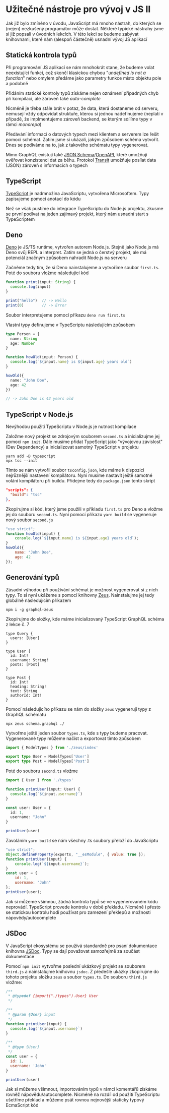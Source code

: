 # Užitečné nástroje pro vývoj v JS II

Jak již bylo zmíněno v úvodu, JavaScript má mnoho nástrah, do kterých se (nejen) nezkušený programátor může dostat. Některé typické nástrahy jsme si již popsali v úvodních lekcích. V této lekci se budeme zabývat knihovnami, které nám (alespoň částečně) usnadní vývoj JS aplikací

## Statická kontrola typů 

Při programování JS aplikací se nám mnohokrát stane, že budeme volat neexistující funkci, což skončí klasickou chybou "*undefined is not a function*" nebo omylem předáme jako parametry funkce místo objektu pole a podobně

Přidáním statické kontroly typů získáme nejen oznámení případných chyb při kompilaci, ale zároveň také *auto-complete*

Nicméně je třeba stále brát v potaz, že data, která dostaneme od serveru, nemusejí vždy odpovídat struktuře, kterou si jednou nadefinujeme (neplatí v případě, že implmentujeme zároveň backend, se kterým sdílíme typy v rámci *monorepa*)

Předávání informací o datových typech mezi klientem a serverem lze řešit pomocí schémat. Zatím jsme si ukázali, jakým způsobem schéma vytvořit. Dnes se podíváme na to, jak z takového schématu typy vygenerovat. 

Mimo GraphQL existují také [JSON Schema](https://json-schema.org/)/[OpenAPI](https://github.com/OAI/OpenAPI-Specification), které umožňují ověřovat konzistenci dat za běhu. Protokol [Transit](https://github.com/cognitect/transit-format) umožňuje posílat data (JSON) zároveň s informacích o typech

## TypeScript 

[TypeScript](https://www.typescriptlang.org/) je nadmnožina JavaScriptu, vytvořena Microsoftem. Typy zapisujeme pomocí anotací do kódu

Než se však pustíme do integrace TypeScriptu do Node.js projektu, zkusme se první podívat na jeden zajímavý projekt, který nám usnadní start s TypeScriptem

## Deno

[Deno](https://deno.land/) je JS/TS runtime, vytvořen autorem Node.js. Stejně jako Node.js má Deno svůj REPL a interpret. Zatím se jedná o čerstvý projekt, ale má potenciál značným způsobem nahradit Node.js na serveru

Začněme tedy tím, že si Deno nainstalujeme a vytvoříme soubor `first.ts`. Poté do souboru vložme následující kód

```ts
function print(input: String) {
  console.log(input)
}

print("hello")  // -> Hello
print(0)        // -> Error
```

Soubor interpretujeme pomocí příkazu `deno run first.ts`

Vlastní typy definujeme v TypeScriptu následujícím způsobem

```ts
type Person = {
  name: String
  age: Number
}

function howOld(input: Person) {
  console.log(`${input.name} is ${input.age} years old`)
}

howOld({
  name: "John Doe",
  age: 42
}) 

// -> John Doe is 42 years old
```

## TypeScript v Node.js

Nevýhodou použití TypeScriptu v Node.js je nutnost kompilace

Založme nový projekt se zdrojovým souborem `second.ts` a inicializujme jej pomocí `npm init`. Dále musíme přidat TypeScript jako "vývojovou závislost" (Dev Dependency) a inicializovat samotný TypeScript v projektu

```
yarn add -D typescript
npx tsc --init
```

Tímto se nám vytvořil soubor `tsconfig.json`, kde máme k dispozici nejrůznější nastavení kompilátoru. Nyní musíme nastavit ještě samotné volání kompilátoru při buildu. Přidejme tedy do `package.json` tento skript

```json
"scripts": {
  "build": "tsc"
},
```

Zkopírujme si kód, který jsme použili v příkladu `first.ts` pro Deno a vložme jej do souboru `second.ts`. Nyní pomocí příkazu `yarn build` se vygeneruje nový soubor `second.js`

```js
"use strict";
function howOld(input) {
    console.log(`${input.name} is ${input.age} years old`);
}
howOld({
    name: "John Doe",
    age: 42
});
```

## Generování typů

Zásadní výhodou při používání schémat je možnost vygenerovat si z nich typy. To si nyní ukážeme s pomocí knihovny [Zeus](https://zeus.graphqleditor.com/). Nainstalujme jej tedy globálně následujícím příkazem

```
npm i -g graphql-zeus
```

Zkopírujme do složky, kde máme inicializovaný TypeScript GraphQL schéma z lekce č. 7

```gql
type Query {
  users: [User]
}

type User {
  id: Int!
  username: String!
  posts: [Post]
}

type Post {
  id: Int!
  heading: String!
  text: String
  authorId: Int!
}
```

Pomocí následujícího příkazu se nám do složky `zeus` vygenerují typy z GraphQL schématu

```
npx zeus schema.graphql ./
```

Vytvořme ještě jeden soubor `types.ts`, kde s typy budeme pracovat. Vygenerované typy můžeme načíst a exportovat tímto způsobem

```ts
import { ModelTypes } from './zeus/index'

export type User = ModelTypes['User']
export type Post = ModelTypes['Post']
```

Poté do souboru `second.ts` vložme 

```ts
import { User } from './types'

function printUser(input: User) {
  console.log(`${input.username}`)
}

const user: User = {
  id: 1,
  username: "John"
}

printUser(user)
```

Zavoláním `yarn build` se nám všechny .ts soubory přeloží do JavaScriptu

```js
"use strict";
Object.defineProperty(exports, "__esModule", { value: true });
function printUser(input) {
    console.log(`${input.username}`);
}
const user = {
    id: 1,
    username: "John"
};
printUser(user);
```

Jak si můžeme všimnou, žádná kontrola typů se ve vygenerovaném kódu neprovádí. TypeScript provede kontrolu v době překladu. Nicméně i přesto se statickou kontrolu hodí používat pro zamezení překlepů a možnosti nápovědy/autocomplete

## JSDoc

V JavaScript ekosystému se používá standardně pro psaní dokumentace knihovna [JSDoc](https://jsdoc.app/). Typy se dají považovat samozřejmě za součást dokumentace

Pomocí `npm init` vytvořme poslední ukázkový projekt se souborem `third.js` a nainstalujme knihovnu `jsdoc`. Z předešlé ukázky zkopírujme do tohoto projektu složku `zeus` a soubor `types.ts`. Do souboru `third.js` vložme:

```js
/**
 * @typedef {import("./types").User} User
 */

/**
 * @param {User} input  
 */
function printUser(input) {
  console.log(`${input.username}`)
}

/**
 * @type {User}
 */
const user = {
  id: 1,
  username: 'John'
}

printUser(user)
```

Jak si můžeme všimnout, importováním typů v rámci komentářů získáme rovněž nápovědu/autocomplete. Nicméně na rozdíl od použití TypeScriptu ušetříme překlad a můžeme psát rovnou nejnovější staticky typový EcmaScript kód